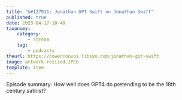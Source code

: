 ```yaml
---
title: "&#127911; Jonathan GPT Swift on Jonathan Swift"
published: true
date: 2023-04-17-10-40
taxonomy:
    category:
        - stream
    tag:
        - podcasts
theurl: https://cowenconvos.libsyn.com/jonathan-gpt-swift
image: artwork-resized.JPEG
template: item
---
```


Episode summary: How well does GPT4 do pretending to be the 18th century satirist?
